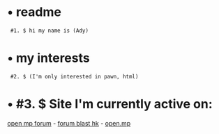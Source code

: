 # • readme
``` #1. $ hi my name is (Ady)```

# • my interests

``` #2. $ (I'm only interested in pawn, html)```

# • #3. $ Site I'm currently active on: 
[open mp forum](https://forum.open.mp/) - [forum blast hk](https://sampforum.blast.hk/) - [open.mp](https://www.open.mp/ro)
